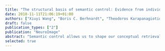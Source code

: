 ```yaml
---
title: "The structural basis of semantic control: Evidence from individual differences in cortical thickness"
date: 2018-11-11T21:06:19+01:00
authors: ["Xiuyi Wang", "Boris C. Berhnardt", "Theodoros Karapanagiotidis", "<font size="+2">Irene de Caso</font>", "<b>Tirso Rene del Jesus Gonzalez Alam</b>", "Zacharria Cotter", "Jonathan Smallwood", "Elizabeth Jefferies"]
draft: false
publication_types: ["2"]
publication: "NeuroImage"
abstract: "Semantic control allows us to shape our conceptual retrieval to suit the circumstances in a flexible way. Tasks requiring semantic control activate a large-scale network including left inferior prefrontal gyrus (IFG) and posterior middle temporal gyrus (pMTG) – this network responds when retrieval is focussed on weak as opposed to dominant associations. However, little is known about the biological basis of individual differences in this cognitive capacity: regions that are commonly activated in task-based fMRI may not relate to variation in controlled retrieval. The current study combined analyses of MRI-based cortical thickness with resting-state fMRI connectivity to identify structural markers of individual differences in semantic control. We found that participants who performed relatively well on tests of controlled semantic retrieval showed increased structural covariance between left pMTG and left anterior middle frontal gyrus (aMFG). This pattern of structural covariance was specific to semantic control and did not predict performance when harder non-semantic judgements were contrasted with easier semantic judgements. The intrinsic functional connectivity of these two regions forming a structural covariance network overlapped with previously-described semantic control regions, including bilateral IFG and intraparietal sulcus, and left posterior temporal cortex. These results add to our knowledge of the neural basis of semantic control in three ways: (i) Semantic control performance was predicted by the structural covariance network of left pMTG, a site that is less consistently activated than left IFG across studies. (ii) Our results provide further evidence that semantic control is at least partially separable from domain-general executive control. (iii) More flexible patterns of memory retrieval occurred when pMTG co-varied with distant regions in aMFG, as opposed to nearby visual, temporal or parietal lobe regions, providing further evidence that left prefrontal and posterior temporal areas form a distributed network for semantic control."
selected: true
---
```

